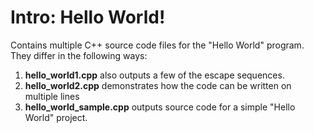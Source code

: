 # Intro: Hello World!

Contains multiple C++ source code files for the "Hello World" program. They differ in the following ways:

1) **hello_world1.cpp** also outputs a few of the escape sequences. 
2) **hello_world2.cpp** demonstrates how the code can be written on multiple lines
3) **hello_world_sample.cpp** outputs source code for a simple "Hello World" project.
